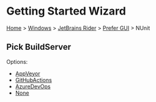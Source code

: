 <!--
GENERATED FILE - DO NOT EDIT
This file was generated by [MarkdownSnippets](https://github.com/SimonCropp/MarkdownSnippets).
Source File: /docs/mdsource/wiz/Windows_Rider_Gui_NUnit.source.md
To change this file edit the source file and then run MarkdownSnippets.
-->

# Getting Started Wizard

[Home](/docs/wiz/readme.md) > [Windows](Windows.md) > [JetBrains Rider](Windows_Rider.md) > [Prefer GUI](Windows_Rider_Gui.md) > NUnit

## Pick BuildServer

Options:
 * [AppVeyor](Windows_Rider_Gui_NUnit_AppVeyor.md)
 * [GitHubActions](Windows_Rider_Gui_NUnit_GitHubActions.md)
 * [AzureDevOps](Windows_Rider_Gui_NUnit_AzureDevOps.md)
 * [None](Windows_Rider_Gui_NUnit_None.md)
